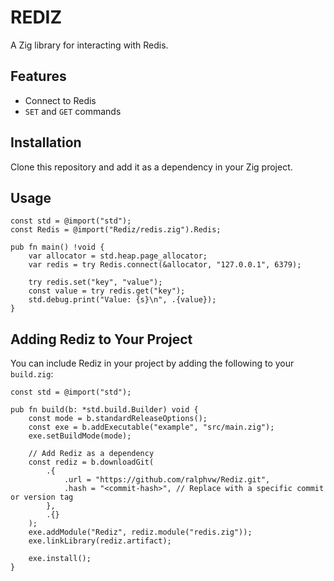 # REDIZ

A Zig library for interacting with Redis.

## Features

- Connect to Redis
- `SET` and `GET` commands

## Installation

Clone this repository and add it as a dependency in your Zig project.

## Usage

```zig
const std = @import("std");
const Redis = @import("Rediz/redis.zig").Redis;

pub fn main() !void {
    var allocator = std.heap.page_allocator;
    var redis = try Redis.connect(&allocator, "127.0.0.1", 6379);

    try redis.set("key", "value");
    const value = try redis.get("key");
    std.debug.print("Value: {s}\n", .{value});
}
```

## Adding Rediz to Your Project

You can include Rediz in your project by adding the following to your `build.zig`:

```zig
const std = @import("std");

pub fn build(b: *std.build.Builder) void {
    const mode = b.standardReleaseOptions();
    const exe = b.addExecutable("example", "src/main.zig");
    exe.setBuildMode(mode);

    // Add Rediz as a dependency
    const rediz = b.downloadGit(
        .{
            .url = "https://github.com/ralphvw/Rediz.git",
            .hash = "<commit-hash>", // Replace with a specific commit or version tag
        },
        .{}
    );
    exe.addModule("Rediz", rediz.module("redis.zig"));
    exe.linkLibrary(rediz.artifact);

    exe.install();
}
```
